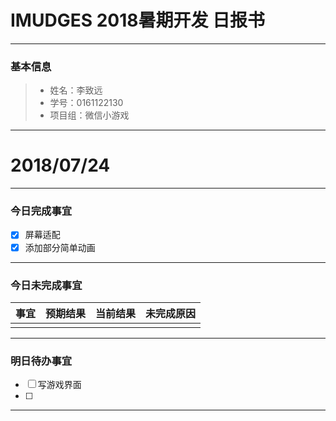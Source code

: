 # IMUDGES 2018暑期开发 日报书
-------


### 基本信息
> * 姓名：李致远
> * 学号：0161122130
> * 项目组：微信小游戏

-------


# 2018/07/24

-------

### 今日完成事宜
- [x]  屏幕适配
- [x]  添加部分简单动画

-----
### 今日未完成事宜


| 事宜     |预期结果| 当前结果  | 未完成原因   | 
| --------   | -----:  | -----:  | :----:  |
|    |   |   |   |


------
### 明日待办事宜
- [ ] 写游戏界面
- [ ] 
-------
